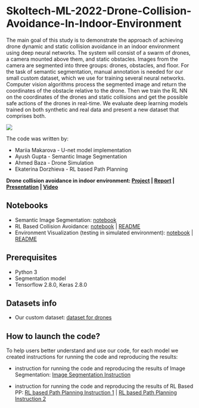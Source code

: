 
# Skoltech-ML-2022-Drone-Collision-Avoidance-In-Indoor-Environment

The main goal of this study is to demonstrate the approach of achieving drone dynamic and static collision avoidance in an indoor environment using deep neural networks. The system will consist of a swarm of drones, a camera mounted above them, and static obstacles. Images from the camera are segmented into three groups: drones, obstacles, and floor. For the task of semantic
segmentation, manual annotation is needed for our small custom dataset, which we use for training several neural networks. Computer vision algorithms process the segmented image and return the coordinates of the obstacle relative to the drone. Then we train the RL NN on the coordinates of the drones and static collisions and get the possible safe actions of the drones in real-time. We evaluate deep learning models trained on both synthetic and real data and present a new dataset that comprises both.

![](https://github.com/makmary/Skoltech-ML-2022-Drone-Collision-Avoidance-In-Indoor-Environment/ezgif.com-gif-maker.gif)

The code was written by:

- Mariia Makarova - U-net model implementation
- Ayush Gupta - Semantic Image Segmentation
- Ahmed Baza - Drone Simulation
- Ekaterina Dorzhieva - RL based Path Planning

**Drone collision avoidance in indoor environment: [Project](https://github.com/makmary/Skoltech-ML-2022-Drone-Collision-Avoidance-In-Indoor-Environment) | [Report]() | [Presentation]() | [Video](https://drive.google.com/drive/folders/1iRLgcNHrFjxwGGnlAggEWa8eK2ZidKMn?usp=sharing)**


## Notebooks
- Semantic Image Segmentation: [notebook](https://github.com/makmary/Skoltech-ML-2022-Drone-Collision-Avoidance-In-Indoor-Environment/blob/main/semantic-segmentation-with-unet/FinalProject.ipynb) 
- RL Based Collision Avoidance: [notebook](https://github.com/makmary/Skoltech-ML-2022-Drone-Collision-Avoidance-In-Indoor-Environment/blob/main/foraging-v0-master/Training-for-RL.ipynb) | [README](https://github.com/makmary/Skoltech-ML-2022-Drone-Collision-Avoidance-In-Indoor-Environment/blob/main/foraging-v0-master/README_RL.md)
- Environment Visualization (testing in simulated environment): [notebook](https://github.com/makmary/Skoltech-ML-2022-Drone-Collision-Avoidance-In-Indoor-Environment/blob/main/foraging-v0-master/Environment_visualisation.ipynb) | [README](https://github.com/makmary/Skoltech-ML-2022-Drone-Collision-Avoidance-In-Indoor-Environment/blob/main/foraging-v0-master/README_vis.md)
## Prerequisites
- Python 3
- Segmentation model
- Tensorflow 2.8.0, Keras 2.8.0

## Datasets info
- Our custom dataset:  [dataset for drones](https://github.com/makmary/Skoltech-ML-2022-Drone-Collision-Avoidance-In-Indoor-Environment/tree/main/semantic-segmentation-with-unet/data)

## How to launch the code?
To help users better understand and use our code, for each model we created instructions for running the code and reproducing the results:

-  instruction for running the code and reproducing the results of Image Segmentation: [Image Segmentation Instruction](https://github.com/makmary/Skoltech-ML-2022-Drone-Collision-Avoidance-In-Indoor-Environment/blob/main/semantic-segmentation-with-unet/README.md)

-  instruction for running the code and reproducing the results of RL Based PP: [RL based Path Planning Instruction 1](https://github.com/makmary/Skoltech-ML-2022-Drone-Collision-Avoidance-In-Indoor-Environment/blob/main/foraging-v0-master/README_RL.md) | [RL based Path Planning Instruction 2](https://github.com/makmary/Skoltech-ML-2022-Drone-Collision-Avoidance-In-Indoor-Environment/blob/main/foraging-v0-master/README_vis.md)


